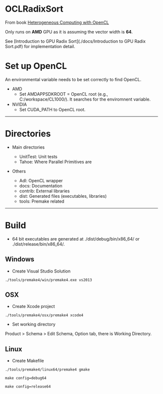 # OCLRadixSort

From book [Heterogeneous Computing with OpenCL](http://www.heterogeneouscompute.org/?page_id=7)

Only runs on **AMD** GPU as it is assuming the vector width is **64**. 

See [Introduction to GPU Radix Sort](./docs/Introduction to GPU Radix Sort.pdf) for implementation detail. 

# Set up OpenCL
An environmental variable needs to be set correctly to find OpenCL. 
- AMD
    - Set AMDAPPSDKROOT = OpenCL root (e.g., C:/workspace/CL1000/). It searches for the enviromnent variable. 
- NVIDIA
    - Set CUDA_PATH to OpenCL root. 

---
# Directories
- Main directories
    - UnitTest: Unit tests
    - Tahoe: Where Parallel Primitives are

- Others
    - Adl: OpenCL wrapper
    - docs: Documentation
    - contrib: External libraries
    - dist: Generated files (executables, libraries)
    - tools: Premake related

---
# Build
- 64 bit executables are generated at ./dist/debug/bin/x86_64/ or ./dist/release/bin/x86_64/. 

## Windows
- Create Visual Studio Solution

`./tools/premake4/win/premake4.exe vs2013`


## OSX
- Create Xcode project

`./tools/premake4/osx/premake4 xcode4`

- Set working directory

Product > Schema > Edit Schema, Option tab, there is Working Directory. 

## Linux
- Create Makefile

`./tools/premake4/linux64/premake4 gmake`

`make config=debug64`

`make config=release64`
